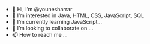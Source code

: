 - 👋 Hi, I’m @younesharrar
- 👀 I’m interested in Java, HTML, CSS, JavaScript, SQL
- 🌱 I’m currently learning JavaScript...
- 💞️ I’m looking to collaborate on ...
- 📫 How to reach me ...

<!---
younesharrar/younesharrar is a ✨ special ✨ repository because its `README.md` (this file) appears on your GitHub profile.
You can click the Preview link to take a look at your changes.
--->
